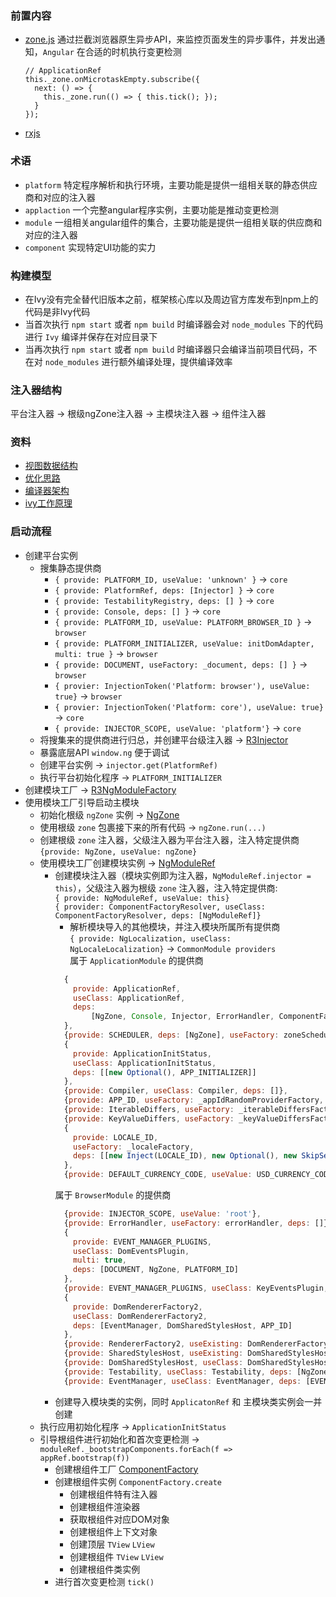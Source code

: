 ### 前置内容
- [zone.js](https://github.com/angular/angular/blob/master/packages/zone.js/lib/zone.ts) 通过拦截浏览器原生异步API，来监控页面发生的异步事件，并发出通知，`Angular` 在合适的时机执行变更检测
  ```
  // ApplicationRef
  this._zone.onMicrotaskEmpty.subscribe({
    next: () => { 
      this._zone.run(() => { this.tick(); }); 
    }
  });
  ```
- [rxjs](https://rxjs-dev.firebaseapp.com/api) 


### 术语
- `platform` 特定程序解析和执行环境，主要功能是提供一组相关联的静态供应商和对应的注入器
- `applaction` 一个完整angular程序实例，主要功能是推动变更检测
- `module` 一组相关angular组件的集合，主要功能是提供一组相关联的供应商和对应的注入器
- `component` 实现特定UI功能的实力


### 构建模型
- 在Ivy没有完全替代旧版本之前，框架核心库以及周边官方库发布到npm上的代码是非Ivy代码
- 当首次执行 `npm start` 或者 `npm build` 时编译器会对 `node_modules` 下的代码进行 `Ivy` 编译并保存在对应目录下
- 当再次执行 `npm start` 或者 `npm build` 时编译器只会编译当前项目代码，不在对 `node_modules` 进行额外编译处理，提供编译效率


### 注入器结构
平台注入器 -> 根级ngZone注入器 -> 主模块注入器 -> 组件注入器


### 资料
- [视图数据结构](https://github.com/angular/angular/tree/master/packages/core/src/render3/VIEW_DATA.md)
- [优化思路](https://github.com/angular/angular/tree/master/packages/core/src/render3/PERF_NOTES.md)
- [编译器架构](https://github.com/angular/angular/tree/master/packages/compiler/design/architecture.md)
- [ivy工作原理](../assets/doc/Angular-Ivy.pptx)


### 启动流程
- 创建平台实例
  - 搜集静态提供商  
    - `{ provide: PLATFORM_ID, useValue: 'unknown' }` -> `core`
    - `{ provide: PlatformRef, deps: [Injector] }` -> `core`
    - `{ provide: TestabilityRegistry, deps: [] }` -> `core`
    - `{ provide: Console, deps: [] }` -> `core`
    - `{ provide: PLATFORM_ID, useValue: PLATFORM_BROWSER_ID }` -> `browser`
    - `{ provide: PLATFORM_INITIALIZER, useValue: initDomAdapter, multi: true }` -> `browser`
    - `{ provide: DOCUMENT, useFactory: _document, deps: [] }` -> `browser`
    - `{ provier: InjectionToken('Platform: browser'), useValue: true}` -> `browser`
    - `{ provier: InjectionToken('Platform: core'), useValue: true}` -> `core`
    - `{ provide: INJECTOR_SCOPE, useValue: 'platform'}` -> `core`
  - 将搜集来的提供商进行归总，并创建平台级注入器 -> [R3Injector](https://github.com/angular/angular/tree/master/packages/core/src/di/r3_injector.ts)
  - 暴露底层API `window.ng` 便于调试
  - 创建平台实例 -> `injector.get(PlatformRef)`
  - 执行平台初始化程序 -> `PLATFORM_INITIALIZER`
- 创建模块工厂 -> [R3NgModuleFactory](https://github.com/angular/angular/tree/master/packages/core/src/render3/ng_module_ref.ts)
- 使用模块工厂引导启动主模块
  - 初始化根级 `ngZone` 实例 -> [NgZone](https://github.com/angular/angular/tree/master/packages/core/src/zone/ng_zone.ts)
  - 使用根级 `zone` 包裹接下来的所有代码 -> `ngZone.run(...)`
  - 创建根级 `zone` 注入器，父级注入器为平台注入器，注入特定提供商 `{provide: NgZone, useValue: ngZone}`
  - 使用模块工厂创建模块实例 -> [NgModuleRef](https://github.com/angular/angular/tree/master/packages/core/src/render3/ng_module_ref.ts)
    - 创建模块注入器（模块实例即为注入器，`NgModuleRef.injector = this`），父级注入器为根级 `zone` 注入器，注入特定提供商:  
    `{ provide: NgModuleRef, useValue: this}`  
    `{ provider: ComponentFactoryResolver, useClass: ComponentFactoryResolver, deps: [NgModuleRef]}`  
      - 解析模块导入的其他模块，并注入模块所属所有提供商  
      `{ provide: NgLocalization, useClass: NgLocaleLocalization}`  -> `CommonModule providers`  
      属于 `ApplicationModule` 的提供商
      ```javascript
        {
          provide: ApplicationRef,
          useClass: ApplicationRef,
          deps:
              [NgZone, Console, Injector, ErrorHandler, ComponentFactoryResolver, ApplicationInitStatus]
        },
        {provide: SCHEDULER, deps: [NgZone], useFactory: zoneSchedulerFactory},
        {
          provide: ApplicationInitStatus,
          useClass: ApplicationInitStatus,
          deps: [[new Optional(), APP_INITIALIZER]]
        },
        {provide: Compiler, useClass: Compiler, deps: []},
        {provide: APP_ID, useFactory: _appIdRandomProviderFactory, deps: <any[]>[]},
        {provide: IterableDiffers, useFactory: _iterableDiffersFactory, deps: []},
        {provide: KeyValueDiffers, useFactory: _keyValueDiffersFactory, deps: []},
        {
          provide: LOCALE_ID,
          useFactory: _localeFactory,
          deps: [[new Inject(LOCALE_ID), new Optional(), new SkipSelf()]]
        },
        {provide: DEFAULT_CURRENCY_CODE, useValue: USD_CURRENCY_CODE},
      ```  
      属于 `BrowserModule` 的提供商
      ```javascript  
        {provide: INJECTOR_SCOPE, useValue: 'root'},
        {provide: ErrorHandler, useFactory: errorHandler, deps: []},
        {
          provide: EVENT_MANAGER_PLUGINS,
          useClass: DomEventsPlugin,
          multi: true,
          deps: [DOCUMENT, NgZone, PLATFORM_ID]
        },
        {provide: EVENT_MANAGER_PLUGINS, useClass: KeyEventsPlugin, multi: true, deps: [DOCUMENT]},
        {
          provide: DomRendererFactory2,
          useClass: DomRendererFactory2,
          deps: [EventManager, DomSharedStylesHost, APP_ID]
        },
        {provide: RendererFactory2, useExisting: DomRendererFactory2},
        {provide: SharedStylesHost, useExisting: DomSharedStylesHost},
        {provide: DomSharedStylesHost, useClass: DomSharedStylesHost, deps: [DOCUMENT]},
        {provide: Testability, useClass: Testability, deps: [NgZone]},
        {provide: EventManager, useClass: EventManager, deps: [EVENT_MANAGER_PLUGINS, NgZone]},
      ```   
    - 创建导入模块类的实例，同时 `ApplicatonRef` 和 主模块类实例会一并创建
  - 执行应用初始化程序 -> `ApplicationInitStatus`
  - 引导根组件进行初始化和首次变更检测 -> `moduleRef._bootstrapComponents.forEach(f => appRef.bootstrap(f))`
    - 创建根组件工厂 [ComponentFactory](https://github.com/angular/angular/tree/master/packages/core/src/render3/component_ref.ts)
    - 创建根组件实例 `ComponentFactory.create`
      - 创建根组件特有注入器
      - 创建根组件渲染器
      - 获取根组件对应DOM对象
      - 创建根组件上下文对象
      - 创建顶层 `TView` `LView`
      - 创建根组件 `TView` `LView`
      - 创建根组件类实例
    - 进行首次变更检测 `tick()`